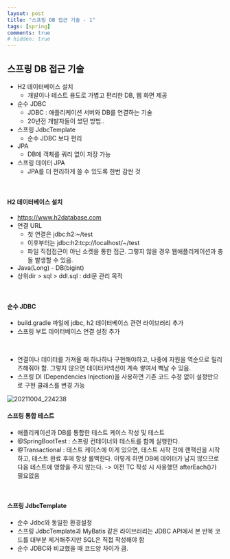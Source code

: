 ```yaml
---
layout: post
title: "스프링 DB 접근 기술 - 1"
tags: [spring]
comments: true
# hidden: true
---
```


## 스프링 DB 접근 기술
* H2 데이터베이스 설치
  * 개발이나 테스트 용도로 가볍고 편리한 DB, 웹 화면 제공
* 순수 JDBC
  * JDBC : 애플리케이션 서버와 DB를 연결하는 기술
  * 20년전 개발자들이 썼던 방법..
* 스프링 JdbcTemplate
  * 순수 JDBC 보다 편리
* JPA
  * DB에 객체를 쿼리 없이 저장 가능
* 스프링 데이터 JPA
  * JPA를 더 편리하게 쓸 수 있도록 한번 감싼 것  
<br>

#### H2 데이터베이스 설치
* https://www.h2database.com 
* 연결 URL
  * 첫 연결은 jdbc:h2:~/test
  * 이후부터는 jdbc:h2:tcp://localhost/~/test
  * 파일 직접접근이 아닌 소켓을 통한 접근. 그렇지 않을 경우 웹애플리케이션과 충돌 발생할 수 있음.
* Java(Long) - DB(bigint)
* 상위dir > sql > ddl.sql : ddl문 관리 목적  
<br>

#### 순수 JDBC
* build.gradle 파일에 jdbc, h2 데이터베이스 관련 라이브러리 추가
* 스프링 부트 데이터베이스 연결 설정 추가
<br>

* 연결이나 데이터를 가져올 때 하나하나 구현해야하고, 나중에 자원을 역순으로 릴리즈해줘야 함. 그렇지 않으면 데이터커넥션이 계속 쌓여서 뻑날 수 있음.
* 스프링 DI (Dependencies Injection)을 사용하면 기존 코드 수정 없이 설정만으로 구현 클래스를 변경 가능

![20211004_224238](https://user-images.githubusercontent.com/89087636/135862296-70c3a3b3-af44-4b33-8894-c8aa148782b2.png)

#### 스프링 통합 테스트
* 애플리케이션과 DB를 통합한 테스트 케이스 작성 및 테스트
* @SpringBootTest : 스프링 컨테이너와 테스트를 함께 실행한다.
* @Transactional : 테스트 케이스에 이게 있으면, 테스트 시작 전에 랜잭션을 시작하고, 테스트 완료 후에 항상 롤백한다. 이렇게 하면 DB에 데이터가 남지 않으므로 다음 테스트에 영향을 주지 않는다. -> 이전 TC 작성 시 사용했던 afterEach()가 필요없음  
<br>

#### 스프링 JdbcTemplate
* 순수 Jdbc와 동일한 환경설정
* 스프링 JdbcTemplate과 MyBatis 같은 라이브러리는 JDBC API에서 본 반복 코드를 대부분 제거해주지만 SQL은 직접 작성해야 함
* 순수 JDBC와 비교했을 때 코드양 차이가 큼.

